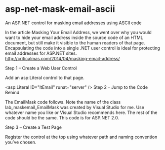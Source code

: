asp-net-mask-email-ascii
========================

An ASP.NET control for masking email addresses using ASCII code

In the article Masking Your Email Address, we went over why you would want to hide your email address inside the source code of an HTML document, but still make it visible to the human readers of that page.  Encapsulating the code into a single .NET user control is ideal for protecting email addresses for ASP.NET sites.
http://criticalmas.com/2014/04/masking-email-address/

Step 1 – Create a Web User Control

Add an asp:Literal control to that page.

<asp:Literal ID="ltEmail" runat="server" />
Step 2 – Jump to the Code Behind

The EmailMask code follows. Note the name of the class lab_maskemail_EmailMask was created by Visual Studio for me. Use whatever name you like or Visual Studio recommends here. The rest of the code should be the same. This code is for ASP.NET 2.0.


Step 3 – Create a Test Page

Register the control at the top using whatever path and naming convention you’ve chosen.

